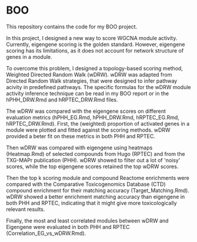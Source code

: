 # BOO

This repository contains the code for my BOO project.

In this project, I designed a new way to score WGCNA module activity. Currently, eigengene scoring is the golden standard.
However, eigengene scoring has its limitations, as it does not account for network structure of genes in a module.

To overcome this problem, I designed a topology-based scoring method, Weighted Directed Random Walk (wDRW).
wDRW was adapted from Directed Random Walk strategies, that were designed to infer pathway acivity in predefined pathways.
The specific formulas for the wDRW module activity inference technique can be read in my BOO report or in the
hPHH_DRW.Rmd and hRPTEC_DRW.Rmd files.

The wDRW was compared with the eigengene scores on different evaluation metrics (hPHH_EG.Rmd, hPHH_DRW.Rmd, hRPTEC_EG.Rmd, hRPTEC_DRW.Rmd). 
First, the (weighted) proportion of activated genes in a module were plotted and fitted against the scoring methods. 
wDRW provided a beter fit on these metrics in both PHH and RPTEC.

Then wDRW was compared with eigengene using heatmaps (Heatmap.Rmd) of selected compounds from Hugo (RPTEC) and from the TXG-MAPr publication (PHH).
wDRW showed to filter out a lot of 'noisy' scores, while the top eigengene scores retained the top wDRW scores.

Then the top k scoring module and compound Reactome enrichments were compared with the Comparative Toxicogenomics Database (CTD) compound enrichment for their matching accuracy (Target_Matching.Rmd). wDRW showed a better
enrichment matching accuracy than eigengene in both PHH and RPTEC, indicating that it might give more toxicologically relevant results.

Finally, the most and least correlated modules between wDRW and Eigengene were evaluated in both PHH and RPTEC (Correlation_EG_vs_wDRW.Rmd).